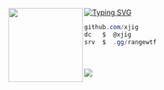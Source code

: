 [![Typing SVG](https://readme-typing-svg.herokuapp.com?font=Silkscreen&duration=8000&pause=&color=F70000&random=true&width=435&lines=range.wtf+%7C+Bio-Link)](https://git.io/typing-svg)
<img align="left" src="https://files.catbox.moe/bnm05t.png" width="147"/> 

```csharp
github.com/xjig
dc   $  @xjig
srv  $  .gg/rangewtf
```
&zwnj; 
&zwnj; 
<p><img align="center" src="https://lanyard.kyrie25.me/api/1177497949601812512?gradient=FF0000-DC143C-B22222-8B0000&waveColor=FF0000&waveSpotifyColor=FF0000&animationDuration=4s&showBanner=true&imgStyle=square&imgBorderRadius=100px" /></p>
